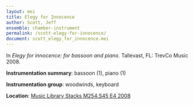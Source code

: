 ```yaml
---
layout: mei
title: Elegy for Innocence 
author: Scott, Jeff 
ensemble: chamber-instrument
permalink: /scott-elegy-for-innocence/
document: scott_elegy_for_innocence.mei
---
```


In *Elegy for innocence: for bassoon and piano.* Tallevast, FL: TrevCo Music 2008. 

**Instrumentation summary**: bassoon (1), piano (1) 

**Instrumentation group**: woodwinds, keyboard

**Location**: <a href="https://tufts.primo.exlibrisgroup.com/permalink/01TUN_INST/1kc9gia/alma991018326542703851" target="_blank">Music Library Stacks M254.S45 E4 2008</a>